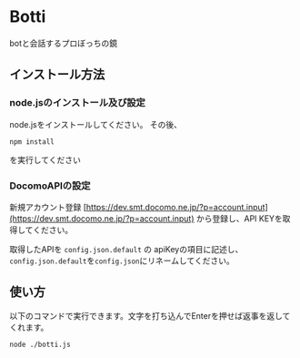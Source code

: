 # Botti
botと会話するプロぼっちの鏡

## インストール方法
### node.jsのインストール及び設定
node.jsをインストールしてください。
その後、
```
npm install
```
を実行してください

### DocomoAPIの設定
新規アカウント登録
[https://dev.smt.docomo.ne.jp/?p=account.input](https://dev.smt.docomo.ne.jp/?p=account.input)
から登録し、API KEYを取得してください。

取得したAPIを `config.json.default` の apiKeyの項目に記述し、
`config.json.default`を`config.json`にリネームしてください。

## 使い方

以下のコマンドで実行できます。文字を打ち込んでEnterを押せば返事を返してくれます。
```
node ./botti.js
```
